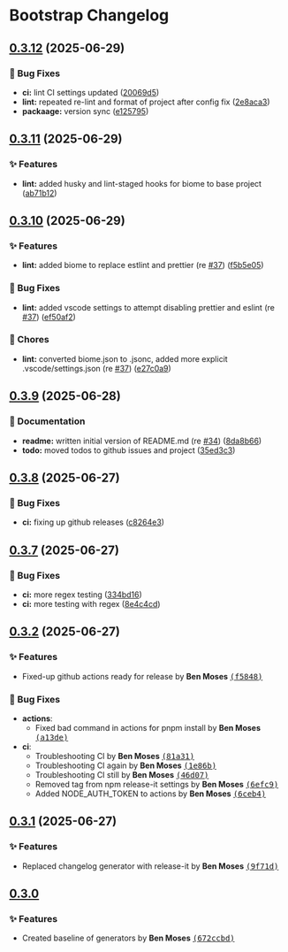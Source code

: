# Bootstrap Changelog

## [0.3.12](https://github.com/benjymoses/bootstrap/compare/v0.3.11...v0.3.12) (2025-06-29)

### :bug: Bug Fixes

* **ci:** lint CI settings updated ([20069d5](https://github.com/benjymoses/bootstrap/commit/20069d5529a1b0eae59435611d1a44d6725f483f))
* **lint:** repeated re-lint and format of project after config fix ([2e8aca3](https://github.com/benjymoses/bootstrap/commit/2e8aca31170238995cbe80c172b8045aa759cd06))
* **packaage:** version sync ([e125795](https://github.com/benjymoses/bootstrap/commit/e12579545a1366d6d538dde44580ad80d4d15818))

## [0.3.11](https://github.com/benjymoses/bootstrap/compare/v0.3.10...v0.3.11) (2025-06-29)

### :sparkles: Features

* **lint:** added husky and lint-staged hooks for biome to base project ([ab71b12](https://github.com/benjymoses/bootstrap/commit/ab71b1252d974bc6e815a40e012f7d57452a0237))

## [0.3.10](https://github.com/benjymoses/bootstrap/compare/v0.3.9...v0.3.10) (2025-06-29)

### :sparkles: Features

* **lint:** added biome to replace estlint and prettier (re [#37](https://github.com/benjymoses/bootstrap/issues/37)) ([f5b5e05](https://github.com/benjymoses/bootstrap/commit/f5b5e05bc6041addd1052e61a4be500b63b281ff))

### :bug: Bug Fixes

* **lint:** added vscode settings to attempt disabling prettier and eslint (re [#37](https://github.com/benjymoses/bootstrap/issues/37)) ([ef50af2](https://github.com/benjymoses/bootstrap/commit/ef50af258cfb64cce08cb735c103869030f21f9a))

### :wrench: Chores

* **lint:** converted biome.json to .jsonc, added more explicit .vscode/settings.json (re [#37](https://github.com/benjymoses/bootstrap/issues/37)) ([e27c0a9](https://github.com/benjymoses/bootstrap/commit/e27c0a905c8c7b79470fa72bd5f282436caccbae))

## [0.3.9](https://github.com/benjymoses/bootstrap/compare/v0.3.8...v0.3.9) (2025-06-28)

### :memo: Documentation

* **readme:** written initial version of README.md (re [#34](https://github.com/benjymoses/bootstrap/issues/34)) ([8da8b66](https://github.com/benjymoses/bootstrap/commit/8da8b6693c6c3ecd2242e7a24cf4de4802056389))
* **todo:** moved todos to github issues and project ([35ed3c3](https://github.com/benjymoses/bootstrap/commit/35ed3c30f9fc75c68060c9774cd3e2a1fd9ba283))

## [0.3.8](https://github.com/benjymoses/bootstrap/compare/v0.3.7...v0.3.8) (2025-06-27)

### :bug: Bug Fixes

* **ci:** fixing up github releases ([c8264e3](https://github.com/benjymoses/bootstrap/commit/c8264e3a91e375d701d1578f76c6b06d61cbc37e))

## [0.3.7](https://github.com/benjymoses/bootstrap/compare/v0.3.6...v0.3.7) (2025-06-27)

### :bug: Bug Fixes

- **ci:** more regex testing ([334bd16](https://github.com/benjymoses/bootstrap/commit/334bd169dbcf9237dd99303aa5f8e17a8e4f68ec))
- **ci:** more testing with regex ([8e4c4cd](https://github.com/benjymoses/bootstrap/commit/8e4c4cd33195274774018aebec40a0164c3962d0))

## [0.3.2](https://github.com/benjymoses/bootstrap/compare/v0.3.1...v0.3.2) (2025-06-27)

### :sparkles: Features

- Fixed-up github actions ready for release by **Ben Moses** [<samp>(f5848)</samp>](https://github.com/benjymoses/bootstrap/commit/f584898)

### :bug: Bug Fixes

- **actions**:
  - Fixed bad command in actions for pnpm install by **Ben Moses** [<samp>(a13de)</samp>](https://github.com/benjymoses/bootstrap/commit/a13de39)
- **ci**:
  - Troubleshooting CI by **Ben Moses** [<samp>(81a31)</samp>](https://github.com/benjymoses/bootstrap/commit/81a3172)
  - Troubleshooting CI again by **Ben Moses** [<samp>(1e86b)</samp>](https://github.com/benjymoses/bootstrap/commit/1e86bcf)
  - Troubleshooting CI still by **Ben Moses** [<samp>(46d07)</samp>](https://github.com/benjymoses/bootstrap/commit/46d0734)
  - Removed tag from npm release-it settings by **Ben Moses** [<samp>(6efc9)</samp>](https://github.com/benjymoses/bootstrap/commit/6efc902)
  - Added NODE_AUTH_TOKEN to actions by **Ben Moses** [<samp>(6ceb4)</samp>](https://github.com/benjymoses/bootstrap/commit/6ceb427)

## [0.3.1](https://github.com/benjymoses/bootstrap/compare/v0.3.0...v0.3.1) (2025-06-27)

### :sparkles: Features

- Replaced changelog generator with release-it by **Ben Moses** [<samp>(9f71d)</samp>](https://github.com/benjymoses/bootstrap/commit/9f71d2a)

## [0.3.0](https://github.com/benjymoses/bootstrap/compare/v0.2.0...0.3.0)

### :sparkles: Features

- Created baseline of generators by **Ben Moses** [<samp>(672ccbd)</samp>](https://github.com/benjymoses/bootstrap/commit/672ccbd2a)
